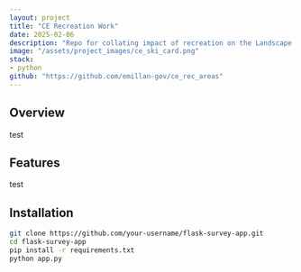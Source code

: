 ```yaml
---
layout: project
title: "CE Recreation Work"
date: 2025-02-06
description: "Repo for collating impact of recreation on the Landscape. Part of Cumulative Effects Human Disturbance Initiative."
image: "/assets/project_images/ce_ski_card.png"
stack:
- python
github: "https://github.com/emillan-gov/ce_rec_areas"
---
```


## Overview
test

## Features
test

## Installation
```bash
git clone https://github.com/your-username/flask-survey-app.git
cd flask-survey-app
pip install -r requirements.txt
python app.py
